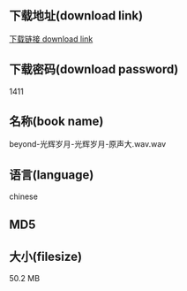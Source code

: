 ## 下载地址(download link)
[下载链接 download link](https://voluble-croquembouche-d321dc.netlify.app/?s=beyond-%E5%85%89%E8%BE%89%E5%B2%81%E6%9C%88-%E5%85%89%E8%BE%89%E5%B2%81%E6%9C%88-%E5%8E%9F%E5%A3%B0%E5%A4%A7.wav)

## 下载密码(download password)
1411

## 名称(book name)
beyond-光辉岁月-光辉岁月-原声大.wav.wav

## 语言(language)
chinese

## MD5


## 大小(filesize)
50.2 MB
